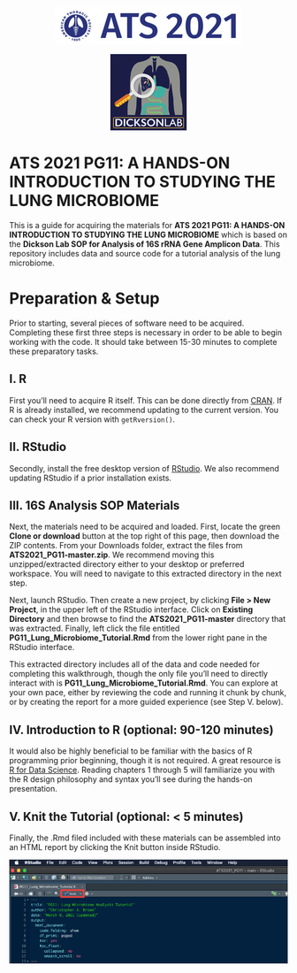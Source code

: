 
<center>

![ATS2020](images/ats2021.png)

![Dickson Lab](images/dickson_lab_logo.png)

</center>

# ATS 2021 PG11: A HANDS-ON INTRODUCTION TO STUDYING THE LUNG MICROBIOME

This is a guide for acquiring the materials for **ATS 2021 PG11: A
HANDS-ON INTRODUCTION TO STUDYING THE LUNG MICROBIOME** which is based
on the **Dickson Lab SOP for Analysis of 16S rRNA Gene Amplicon Data**.
This repository includes data and source code for a tutorial analysis of
the lung microbiome.

# Preparation & Setup

Prior to starting, several pieces of software need to be acquired.
Completing these first three steps is necessary in order to be able to
begin working with the code. It should take between 15-30 minutes to
complete these preparatory tasks.

## I. R

First you’ll need to acquire R itself. This can be done directly from
[CRAN](https://cran.r-project.org/). If R is already installed, we
recommend updating to the current version. You can check your R version
with `getRversion()`.

## II. RStudio

Secondly, install the free desktop version of
[RStudio](https://rstudio.com/products/rstudio/download/#download). We
also recommend updating RStudio if a prior installation exists.

## III. 16S Analysis SOP Materials

Next, the materials need to be acquired and loaded. First, locate the
green **Clone or download** button at the top right of this page, then
download the ZIP contents. From your Downloads folder, extract the files
from **ATS2021\_PG11-master.zip**. We recommend moving this
unzipped/extracted directory either to your desktop or preferred
workspace. You will need to navigate to this extracted directory in the
next step.

Next, launch RStudio. Then create a new project, by clicking **File &gt;
New Project**, in the upper left of the RStudio interface. Click on
**Existing Directory** and then browse to find the
**ATS2021\_PG11-master** directory that was extracted. Finally, left
click the file entitled **PG11\_Lung\_Microbiome\_Tutorial.Rmd** from
the lower right pane in the RStudio interface.

This extracted directory includes all of the data and code needed for
completing this walkthrough, though the only file you’ll need to
directly interact with is **PG11\_Lung\_Microbiome\_Tutorial.Rmd**. You
can explore at your own pace, either by reviewing the code and running
it chunk by chunk, or by creating the report for a more guided
experience (see Step V. below).

## IV. Introduction to R (optional: 90-120 minutes)

It would also be highly beneficial to be familiar with the basics of R
programming prior beginning, though it is not required. A great resource
is [R for Data Science](https://r4ds.had.co.nz/). Reading chapters 1
through 5 will familiarize you with the R design philosophy and syntax
you’ll see during the hands-on presentation.

## V. Knit the Tutorial (optional: &lt; 5 minutes)

Finally, the .Rmd filed included with these materials can be assembled
into an HTML report by clicking the Knit button inside RStudio.

![Knit](images/pg11_knit.png)
